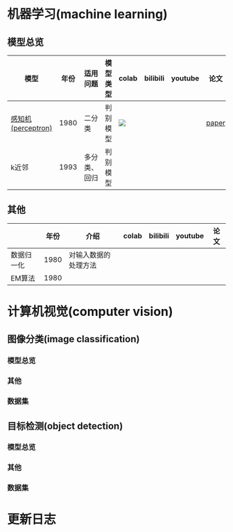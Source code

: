 # 机器学习(machine learning)

## 模型总览

| 模型                                                                | 年份   | 适用问题   | 模型类型 | colab                                                                                                                                                                                      | bilibili | youtube | 论文                                                                 |
|-------------------------------------------------------------------|------|--------|------|--------------------------------------------------------------------------------------------------------------------------------------------------------------------------------------------|----------|---------|--------------------------------------------------------------------|
| [感知机(perceptron)](./machine_learning/perceptron/models/README.md) | 1980 | 二分类    | 判别模型 | [![](https://colab.research.google.com/assets/colab-badge.svg)](https://colab.research.google.com/github/itmorn/AI.handbook/blob/main/machine_learning/perceptron/models/perceptron.ipynb) |          |         | [paper](https://psycnet.apa.org/doiLanding?doi=10.1037%2Fh0042519) |
| k近邻                                                               | 1993 | 多分类、回归 | 判别模型 |                                                                                                                                                                                            |          |         |                                                                    |

## 其他

|       | 年份   | 介绍         | colab | bilibili | youtube | 论文  |
|-------|------|------------|-------|----------|---------|-----|
| 数据归一化 | 1980 | 对输入数据的处理方法 |       |          |         |     |
| EM算法  | 1980 |            |       |          |         |     |

# 计算机视觉(computer vision)

## 图像分类(image classification)

### 模型总览

### 其他

### 数据集

## 目标检测(object detection)

### 模型总览

### 其他

### 数据集

# 更新日志